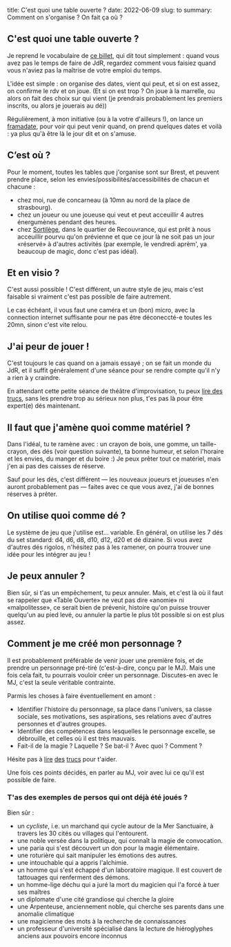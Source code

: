 title: C'est quoi une table ouverte ?
date: 2022-06-09
slug: to
summary: Comment on s'organise ? On fait ça où ?


## C'est quoi une table ouverte ?
Je reprend le vocabulaire de [ce billet](https://ptgptb.fr/jouez-en-table-ouverte), qui dit tout simplement : quand vous avez pas le temps de faire de JdR, regardez comment vous faisiez quand vous n'aviez pas la maîtrise de votre emploi du temps.

L'idée est simple : on organise des dates, vient qui peut, et si on est assez, on confirme le rdv et on joue.
(Et si on est trop ? On joue à la marrelle, ou alors on fait des choix sur qui vient (je prendrais probablement les premiers inscrits, ou alors je jouerais au dé))

Régulièrement, à mon initiative (ou à la votre d'ailleurs !), on lance un [framadate](https://framadate.org), pour voir qui peut venir quand, on prend quelques dates et voilà : ya plus qu'à être là le jour dit et on s'amuse.

## C’est où ?
Pour le moment, toutes les tables que j'organise sont sur Brest, et peuvent prendre place, selon les envies/possibilités/accessibilités de chacun et chacune :

- chez moi, rue de concarneau (à 10mn au nord de la place de strasbourg).
- chez un joueur ou une joueuse qui veut et peut acceuillir 4 autres énergumènes pendant des heures.
- chez [Sortilège](https://sortileges.fr/brest/), dans le quartier de Recouvrance, qui est prêt à nous acceuillir pourvu qu'on prévienne et que ce jour là ne soit pas un jour «réservé» à d'autres activités (par exemple, le vendredi aprèm', ya beaucoup de magic, donc c'est pas idéal).


## Et en visio ?
C'est aussi possible ! C'est différent, un autre style de jeu, mais c'est faisable si vraiment c'est pas possible de faire autrement.

Le cas échéant, il vous faut une caméra et un (bon) micro, avec la connection internet suffisante pour ne pas être déconeccté-e toutes les 20mn, sinon c'est vite relou.



## J'ai peur de jouer !
C'est toujours le cas quand on a jamais essayé ; on se fait un monde du JdR, et il suffit généralement d'une séance pour se rendre compte qu'il n'y a rien à y craindre.

En attendant cette petite séance de théâtre d'improvisation, tu peux [lire des trucs](https://ptgptb.fr/11-manieres-d-etre-un-meilleur-joueur-de-jdr), sans les prendre trop au sérieux non plus, t'es pas là pour être expert(e) dés maintenant.


## Il faut que j'amène quoi comme matériel ?
Dans l'idéal, tu te ramène avec : un crayon de bois, une gomme, un taille-crayon, des dés (voir question suivante), ta bonne humeur, et selon l'horaire et les envies, du manger et du boire :)
Je peux prêter tout ce matériel, mais j'en ai pas des caisses de réserve.

Sauf pour les dés, c'est différent — les nouveaux joueurs et joueuses  n'en auront probablement pas — faites avec ce que vous avez, j'ai de bonnes réserves à prêter.


## On utilise quoi comme dé ?
Le système de jeu que j'utilise est… variable. En général, on utilise les 7 dés du set standard: d4, d6, d8, d10, d12, d20 et dé dizaine.
Si vous avez d'autres dés rigolos, n'hésitez pas à les ramener, on pourra trouver une idée pour les intégrer au jeu !


## Je peux annuler ?
Bien sûr, si t'as un empêchement, tu peux annuler. Mais, et c'est là où il faut se rappeler que «Table Ouverte» ne veut pas dire «anomie» ni «malpolitesse», ce serait bien de prévenir, histoire qu'on puisse trouver quelqu'un au pied levé, ou annuler la partie le plus tôt possible si on est plus assez.


## Comment je me créé mon personnage ?
Il est probablement préférable de venir jouer une première fois, et de prendre un personnage pré-tiré (c'est-à-dire, conçu par le MJ).
Mais une fois cela fait, tu pourrais vouloir créer un personnage. Discutes-en avec le MJ, c'est la seule véritable contrainte.

Parmis les choses à faire éventuellement en amont :

- Identifier l'histoire du personnage, sa place dans l'univers, sa classe sociale, ses motivations, ses aspirations, ses relations avec d'autres personnes et d'autres groupes.
- Identifier des compétences dans lesquelles le personnage excelle, se débrouille, et celles où il est très mauvais.
- Fait-il de la magie ? Laquelle ? Se bat-il ? Avec quoi ? Comment ?

Hésite pas à [lire](https://ptgptb.fr/une-bonne-description-de-personnage) [des](http://rolistesnantais.blogspot.com/2014/03/creer-le-background-de-son-personnage.html) [trucs](https://ptgptb.fr/creation-de-perso) pour t'aider.

Une fois ces points décidés, en parler au MJ, voir avec lui ce qu'il est possible de faire.


### T'as des exemples de persos qui ont déjà été joués ?
Bien sûr :

- un *cycliste*, i.e. un marchand qui cycle autour de la Mer Sanctuaire, à travers les 30 cités ou villages qui l'entourent.
- une noble versée dans la politique, qui connaît la magie de convocation.
- une paria qui s'est découvert un don pour la magie élémentaire.
- une roturière qui sait manipuler les émotions des autres.
- une intouchable qui a appris l'alchimie.
- un homme qui s'est échappé d'un laboratoire magique. Il est couvert de tattouages qui renferment des démons.
- un homme-lige déchu qui a juré la mort du magicien qui l'a forcé à tuer ses maîtres
- un diplomate d'une cité grandiose qui cherche la gloire
- une Arpenteuse, anciennement noble, qui cherche ses parents dans une anomalie climatique
- une magicienne des mots à la recherche de connaissances
- un professeur d'université spécialisé dans la lecture de hiéroglyphes anciens aux pouvoirs encore inconnus
